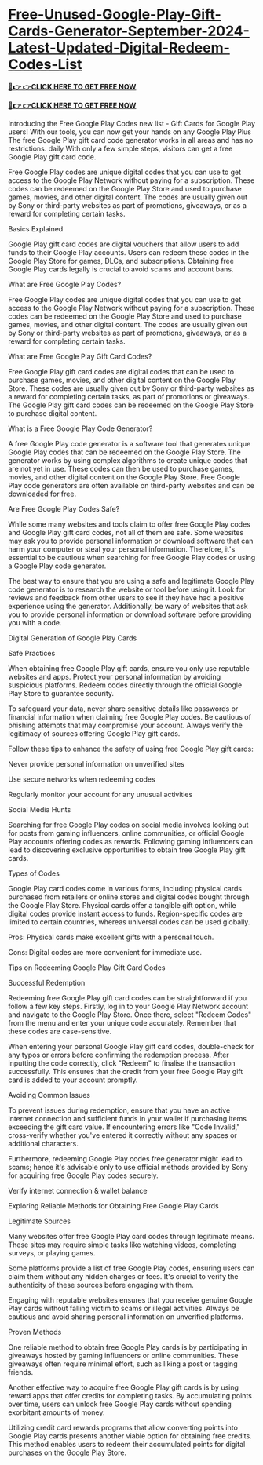 # [Free-Unused-Google-Play-Gift-Cards-Generator-September-2024-Latest-Updated-Digital-Redeem-Codes-List](https://appbitly.com/googlegiftcard2024)

**[🔴👉 👉CLICK HERE TO GET FREE NOW](https://appbitly.com/googlegiftcard2024)**

**[🔴👉 👉CLICK HERE TO GET FREE NOW](https://appbitly.com/googlegiftcard2024)**



Introducing the Free Google Play Codes new list - Gift Cards for Google Play users! With our tools, you can now get your hands on any Google Play Plus The free Google Play gift card code generator works in all areas and has no restrictions. daily With only a few simple steps, visitors can get a free Google Play gift card code.

Free Google Play codes are unique digital codes that you can use to get access to the Google Play Network without paying for a subscription. These codes can be redeemed on the Google Play Store and used to purchase games, movies, and other digital content. The codes are usually given out by Sony or third-party websites as part of promotions, giveaways, or as a reward for completing certain tasks.


Basics Explained

Google Play gift card codes are digital vouchers that allow users to add funds to their Google Play accounts. Users can redeem these codes in the Google Play Store for games, DLCs, and subscriptions. Obtaining free Google Play cards legally is crucial to avoid scams and account bans.

What are Free Google Play Codes?

Free Google Play codes are unique digital codes that you can use to get access to the Google Play Network without paying for a subscription. These codes can be redeemed on the Google Play Store and used to purchase games, movies, and other digital content. The codes are usually given out by Sony or third-party websites as part of promotions, giveaways, or as a reward for completing certain tasks.

What are Free Google Play Gift Card Codes?

Free Google Play gift card codes are digital codes that can be used to purchase games, movies, and other digital content on the Google Play Store. These codes are usually given out by Sony or third-party websites as a reward for completing certain tasks, as part of promotions or giveaways. The Google Play gift card codes can be redeemed on the Google Play Store to purchase digital content.

What is a Free Google Play Code Generator?

A free Google Play code generator is a software tool that generates unique Google Play codes that can be redeemed on the Google Play Store. The generator works by using complex algorithms to create unique codes that are not yet in use. These codes can then be used to purchase games, movies, and other digital content on the Google Play Store. Free Google Play code generators are often available on third-party websites and can be downloaded for free.

Are Free Google Play Codes Safe?

While some many websites and tools claim to offer free Google Play codes and Google Play gift card codes, not all of them are safe. Some websites may ask you to provide personal information or download software that can harm your computer or steal your personal information. Therefore, it's essential to be cautious when searching for free Google Play codes or using a Google Play code generator.

The best way to ensure that you are using a safe and legitimate Google Play code generator is to research the website or tool before using it. Look for reviews and feedback from other users to see if they have had a positive experience using the generator. Additionally, be wary of websites that ask you to provide personal information or download software before providing you with a code.

Digital Generation of Google Play Cards

Safe Practices

When obtaining free Google Play gift cards, ensure you only use reputable websites and apps. Protect your personal information by avoiding suspicious platforms. Redeem codes directly through the official Google Play Store to guarantee security.

To safeguard your data, never share sensitive details like passwords or financial information when claiming free Google Play codes. Be cautious of phishing attempts that may compromise your account. Always verify the legitimacy of sources offering Google Play gift cards.

Follow these tips to enhance the safety of using free Google Play gift cards:

Never provide personal information on unverified sites

Use secure networks when redeeming codes

Regularly monitor your account for any unusual activities

Social Media Hunts

Searching for free Google Play codes on social media involves looking out for posts from gaming influencers, online communities, or official Google Play accounts offering codes as rewards. Following gaming influencers can lead to discovering exclusive opportunities to obtain free Google Play gift cards.

Types of Codes

Google Play card codes come in various forms, including physical cards purchased from retailers or online stores and digital codes bought through the Google Play Store. Physical cards offer a tangible gift option, while digital codes provide instant access to funds. Region-specific codes are limited to certain countries, whereas universal codes can be used globally.

Pros: Physical cards make excellent gifts with a personal touch.

Cons: Digital codes are more convenient for immediate use.

Tips on Redeeming Google Play Gift Card Codes

Successful Redemption

Redeeming free Google Play gift card codes can be straightforward if you follow a few key steps. Firstly, log in to your Google Play Network account and navigate to the Google Play Store. Once there, select "Redeem Codes" from the menu and enter your unique code accurately. Remember that these codes are case-sensitive.

When entering your personal Google Play gift card codes, double-check for any typos or errors before confirming the redemption process. After inputting the code correctly, click "Redeem" to finalise the transaction successfully. This ensures that the credit from your free Google Play gift card is added to your account promptly.


Avoiding Common Issues

To prevent issues during redemption, ensure that you have an active internet connection and sufficient funds in your wallet if purchasing items exceeding the gift card value. If encountering errors like "Code Invalid," cross-verify whether you've entered it correctly without any spaces or additional characters.

Furthermore, redeeming Google Play codes free generator might lead to scams; hence it's advisable only to use official methods provided by Sony for acquiring free Google Play codes securely.

Verify internet connection & wallet balance

Exploring Reliable Methods for Obtaining Free Google Play Cards

Legitimate Sources

Many websites offer free Google Play card codes through legitimate means. These sites may require simple tasks like watching videos, completing surveys, or playing games.

Some platforms provide a list of free Google Play codes, ensuring users can claim them without any hidden charges or fees. It's crucial to verify the authenticity of these sources before engaging with them.

Engaging with reputable websites ensures that you receive genuine Google Play cards without falling victim to scams or illegal activities. Always be cautious and avoid sharing personal information on unverified platforms.

Proven Methods

One reliable method to obtain free Google Play cards is by participating in giveaways hosted by gaming influencers or online communities. These giveaways often require minimal effort, such as liking a post or tagging friends.

Another effective way to acquire free Google Play gift cards is by using reward apps that offer credits for completing tasks. By accumulating points over time, users can unlock free Google Play cards without spending exorbitant amounts of money.

Utilizing credit card rewards programs that allow converting points into Google Play cards presents another viable option for obtaining free credits. This method enables users to redeem their accumulated points for digital purchases on the Google Play Store.
